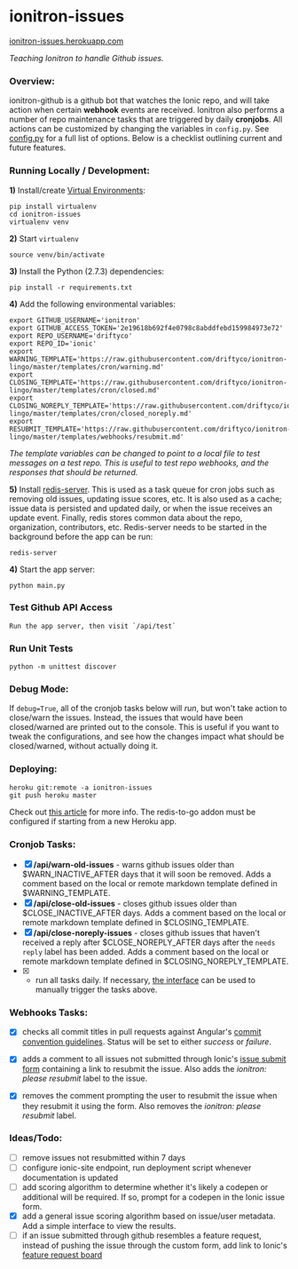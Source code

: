 # ionitron-issues
[ionitron-issues.herokuapp.com](http://ionitron-issues.herokuapp.com/)

*Teaching Ionitron to handle Github issues.*



### Overview:

ionitron-github is a github bot that watches the Ionic repo, and will take action when certain **webhook** events are received. Ionitron also performs a number of repo maintenance tasks that are triggered by daily **cronjobs**. All actions can be customized by changing the variables in `config.py`. See [config.py](https://github.com/driftyco/ionitron-issues/blob/master/config.py) for a full list of options. Below is a checklist outlining current and future features.



### Running Locally / Development:

**1)** Install/create [Virtual Environments](http://docs.python-guide.org/en/latest/dev/virtualenvs/):

    pip install virtualenv
    cd ionitron-issues
    virtualenv venv


**2)** Start `virtualenv`

    source venv/bin/activate


**3)** Install the Python (2.7.3) dependencies:

    pip install -r requirements.txt


**4)** Add the following environmental variables:

    export GITHUB_USERNAME='ionitron'
    export GITHUB_ACCESS_TOKEN='2e19618b692f4e0798c8abddfebd159984973e72'
    export REPO_USERNAME='driftyco'
    export REPO_ID='ionic'
    export WARNING_TEMPLATE='https://raw.githubusercontent.com/driftyco/ionitron-lingo/master/templates/cron/warning.md'
    export CLOSING_TEMPLATE='https://raw.githubusercontent.com/driftyco/ionitron-lingo/master/templates/cron/closed.md'
    export CLOSING_NOREPLY_TEMPLATE='https://raw.githubusercontent.com/driftyco/ionitron-lingo/master/templates/cron/closed_noreply.md'
    export RESUBMIT_TEMPLATE='https://raw.githubusercontent.com/driftyco/ionitron-lingo/master/templates/webhooks/resubmit.md'

*The template variables can be changed to point to a local file to test messages on a test repo. This is useful to test repo webhooks, and the responses that should be returned.*


**5)** Install [redis-server](http://redis.io/topics/quickstart). This is used as a task queue for cron jobs such as removing old issues, updating issue scores, etc. It is also used as a cache; issue data is persisted and updated daily, or when the issue receives an update event. Finally, redis stores common data about the repo, organization, contributors, etc. Redis-server needs to be started in the background before the app can be run:

    redis-server


**4)** Start the app server:

    python main.py


### Test Github API Access

    Run the app server, then visit `/api/test`


### Run Unit Tests

    python -m unittest discover


### Debug Mode:
If `debug=True`, all of the cronjob tasks below will *run*, but won't take action to close/warn the issues. Instead, the issues that would have been closed/warned are printed out to the console. This is useful if you want to tweak the configurations, and see how the changes impact what should be closed/warned, without actually doing it.



### Deploying:

    heroku git:remote -a ionitron-issues
    git push heroku master

Check out [this article](https://devcenter.heroku.com/articles/git) for more info. The redis-to-go addon must be configured if starting from a new Heroku app.



### Cronjob Tasks:

- [x] **/api/warn-old-issues** - warns github issues older than $WARN_INACTIVE_AFTER days that it will soon be removed. Adds a comment based on the local or remote markdown template defined in $WARNING_TEMPLATE.
- [x] **/api/close-old-issues** - closes github issues older than $CLOSE_INACTIVE_AFTER days. Adds a comment based on the local or remote markdown template defined in $CLOSING_TEMPLATE.
- [x] **/api/close-noreply-issues** - closes github issues that haven't received a reply after $CLOSE_NOREPLY_AFTER days after the `needs reply` label has been added. Adds a comment based on the local or remote markdown template defined in $CLOSING_NOREPLY_TEMPLATE.
- [x] - run all tasks daily. If necessary, [the interface](http://ionitron-issues.herokuapp.com/) can be used to manually trigger the tasks above.



### Webhooks Tasks:

- [x] checks all commit titles in pull requests against Angular's [commit convention guidelines](https://github.com/angular/angular.js/blob/master/CONTRIBUTING.md#commit). Status will be set to either *success* or *failure*.
- [x] adds a comment to all issues not submitted through Ionic's [issue submit form](http://ionicframework.com/submit-issue/) containing a link to resubmit the issue. Also adds the *ionitron: please resubmit* label to the issue.
- [x] removes the comment prompting the user to resubmit the issue when they resubmit it using the form. Also removes the *ionitron: please resubmit* label.



### Ideas/Todo:

- [ ] remove issues not resubmitted within 7 days
- [ ] configure ionic-site endpoint, run deployment script whenever documentation is updated
- [ ] add scoring algorithm to determine whether it's likely a codepen or additional will be required. If so, prompt for a codepen in the Ionic issue form.
- [x] add a general issue scoring algorithm based on issue/user metadata. Add a simple interface to view the results.
- [ ] if an issue submitted through github resembles a feature request, instead of pushing the issue through the custom form, add link to Ionic's [feature request board](https://trello.com/b/nNk2Yq1k/ionic-framework)
